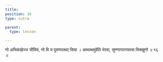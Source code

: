 ```yaml
---
title: 
position: 16
type: sutra

parent:
  type: lesson

---
```


णो अभिकंखेज्ज जीवियं, णो वि य पूयणपत्थए सिया । 
अब्भत्थमुवेंति भेरवा, सुण्णागारगयस्स भिक्खुणो ॥ १६ ॥